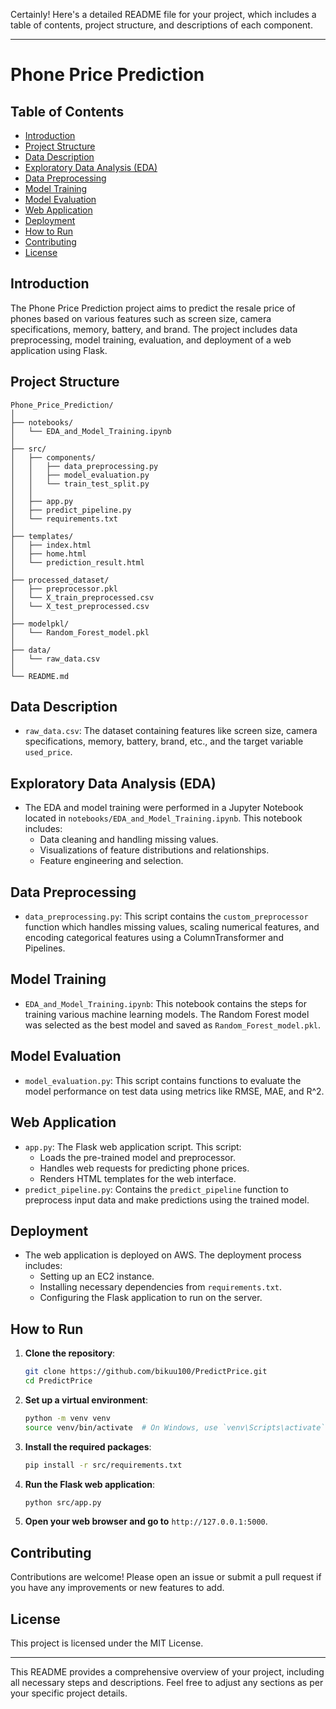 Certainly! Here's a detailed README file for your project, which includes a table of contents, project structure, and descriptions of each component.

---

# Phone Price Prediction

## Table of Contents
- [Introduction](#introduction)
- [Project Structure](#project-structure)
- [Data Description](#data-description)
- [Exploratory Data Analysis (EDA)](#exploratory-data-analysis-eda)
- [Data Preprocessing](#data-preprocessing)
- [Model Training](#model-training)
- [Model Evaluation](#model-evaluation)
- [Web Application](#web-application)
- [Deployment](#deployment)
- [How to Run](#how-to-run)
- [Contributing](#contributing)
- [License](#license)

## Introduction
The Phone Price Prediction project aims to predict the resale price of phones based on various features such as screen size, camera specifications, memory, battery, and brand. The project includes data preprocessing, model training, evaluation, and deployment of a web application using Flask.

## Project Structure
```
Phone_Price_Prediction/
│
├── notebooks/
│   └── EDA_and_Model_Training.ipynb
│
├── src/
│   ├── components/
│   │   ├── data_preprocessing.py
│   │   ├── model_evaluation.py
│   │   └── train_test_split.py
│   │
│   ├── app.py
│   ├── predict_pipeline.py
│   └── requirements.txt
│
├── templates/
│   ├── index.html
│   ├── home.html
│   └── prediction_result.html
│
├── processed_dataset/
│   ├── preprocessor.pkl
│   └── X_train_preprocessed.csv
│   └── X_test_preprocessed.csv
│
├── modelpkl/
│   └── Random_Forest_model.pkl
│
├── data/
│   └── raw_data.csv
│
└── README.md
```

## Data Description
- `raw_data.csv`: The dataset containing features like screen size, camera specifications, memory, battery, brand, etc., and the target variable `used_price`.

## Exploratory Data Analysis (EDA)
- The EDA and model training were performed in a Jupyter Notebook located in `notebooks/EDA_and_Model_Training.ipynb`. This notebook includes:
  - Data cleaning and handling missing values.
  - Visualizations of feature distributions and relationships.
  - Feature engineering and selection.

## Data Preprocessing
- `data_preprocessing.py`: This script contains the `custom_preprocessor` function which handles missing values, scaling numerical features, and encoding categorical features using a ColumnTransformer and Pipelines.

## Model Training
- `EDA_and_Model_Training.ipynb`: This notebook contains the steps for training various machine learning models. The Random Forest model was selected as the best model and saved as `Random_Forest_model.pkl`.

## Model Evaluation
- `model_evaluation.py`: This script contains functions to evaluate the model performance on test data using metrics like RMSE, MAE, and R^2.

## Web Application
- `app.py`: The Flask web application script. This script:
  - Loads the pre-trained model and preprocessor.
  - Handles web requests for predicting phone prices.
  - Renders HTML templates for the web interface.
- `predict_pipeline.py`: Contains the `predict_pipeline` function to preprocess input data and make predictions using the trained model.

## Deployment
- The web application is deployed on AWS. The deployment process includes:
  - Setting up an EC2 instance.
  - Installing necessary dependencies from `requirements.txt`.
  - Configuring the Flask application to run on the server.

## How to Run
1. **Clone the repository**:
    ```sh
    git clone https://github.com/bikuu100/PredictPrice.git
    cd PredictPrice
    ```

2. **Set up a virtual environment**:
    ```sh
    python -m venv venv
    source venv/bin/activate  # On Windows, use `venv\Scripts\activate`
    ```

3. **Install the required packages**:
    ```sh
    pip install -r src/requirements.txt
    ```

4. **Run the Flask web application**:
    ```sh
    python src/app.py
    ```

5. **Open your web browser and go to** `http://127.0.0.1:5000`.

## Contributing
Contributions are welcome! Please open an issue or submit a pull request if you have any improvements or new features to add.

## License
This project is licensed under the MIT License.

---

This README provides a comprehensive overview of your project, including all necessary steps and descriptions. Feel free to adjust any sections as per your specific project details.
